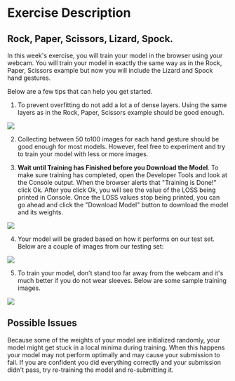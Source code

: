 # Exercise Description

## Rock, Paper, Scissors, Lizard, Spock.

In this week's exercise, you will train your model in the browser using your webcam. You will train your model in exactly the same way as in the Rock, Paper, Scissors example but now you will include the Lizard and Spock hand gestures.

Below are a few tips that can help you get started.

1. To prevent overfitting do not add a lot a of dense layers. Using the same layers as in the Rock, Paper, Scissors example should be good enough. 

![](https://d3c33hcgiwev3.cloudfront.net/imageAssetProxy.v1/1dfapGRpSYuX2qRkabmLwA_12c3877db335c38eb24f8c40babd3a31_model_week4.png?expiry=1707436800000&hmac=dTHSqinvwkkIzEmRyjGP87acfKfcuZm3LxYt4X87duI)

2. Collecting between 50 to100 images for each hand gesture should be good enough for most models. However, feel free to experiment and try to train your model with less or more images. 

3. **Wait until Training has Finished before you Download the Model**. To make sure training has completed, open the Developer Tools and look at the Console output. When the browser alerts that "Training is Done!" click Ok. After you click Ok, you will see the value of the LOSS being printed in Console. Once the LOSS values stop being printed, you can go ahead and click the "Download Model" button to download the model and its weights.

![](https://d3c33hcgiwev3.cloudfront.net/imageAssetProxy.v1/RiXsoH5MQTSl7KB-TFE0pA_7e137e7b66f7b8659ef850b9649cb156_Screen-Shot-2019-12-16-at-10.04.03-AM.png?expiry=1707436800000&hmac=fdCYBruo5rTiR2rSy0AoxuS4-Tv_tTdEUZrWcMYoI8E)

4. Your model will be graded based on how it performs on our test set. Below are a couple of images from our testing set:

![](https://d3c33hcgiwev3.cloudfront.net/imageAssetProxy.v1/8wiC2_OJREyIgtvzifRMXA_deaefff871b3422bafd866831bb5a655_hands.png?expiry=1707436800000&hmac=mD8iX-ZEkVLVnY2Iz3FNXGguMeTQXmJQjGICZkdUskk)

5. To train your model, don't stand too far away from the webcam and it's much better if you do not wear sleeves. Below are some sample training images.

![](https://d3c33hcgiwev3.cloudfront.net/imageAssetProxy.v1/u_FPo-zORPmxT6PszqT5mg_b4e6ee50b9abb840d35fa755a226e78d_sample_training.png?expiry=1707436800000&hmac=vrJaGblFfT-cG56xJI-uAqpmrZH8kj4zvx6Y9Ck7j7k)

## Possible Issues

Because some of the weights of your model are initialized randomly, your model might get stuck in a local minima during training. When this happens your model may not perform optimally and may cause your submission to fail. If you are confident you did everything  correctly and your submission didn't pass, try re-training the model and re-submitting it. 